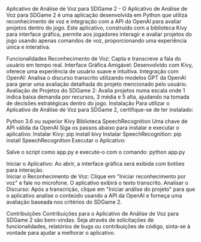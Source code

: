Aplicativo de Análise de Voz para SDGame 2 - O Aplicativo de Análise de Voz para SDGame 2 é uma aplicação desenvolvida em Python que utiliza reconhecimento de voz e integração com a API da OpenAI para avaliar projetos dentro do jogo. Este aplicativo, construído com a biblioteca Kivy para interface gráfica, permite aos jogadores interagir e avaliar projetos do jogo usando apenas comandos de voz, proporcionando uma experiência única e interativa.

Funcionalidades
Reconhecimento de Voz: Capta e transcreve a fala do usuário em tempo real.
Interface Gráfica Amigável: Desenvolvido com Kivy, oferece uma experiência de usuário suave e intuitiva.
Integração com OpenAI: Analisa o discurso transcrito utilizando modelos GPT da OpenAI para gerar uma avaliação detalhada do projeto mencionado pelo usuário.
Avaliação de Projetos do SDGame 2: Avalia projetos numa escala onde 1 indica baixa demanda por recursos, 3 média e 5 alta, ajudando na tomada de decisões estratégicas dentro do jogo.
Instalação
Para utilizar o Aplicativo de Análise de Voz para SDGame 2, certifique-se de ter instalado:

Python 3.6 ou superior
Kivy
Biblioteca SpeechRecognition
Uma chave de API válida da OpenAI
Siga os passos abaixo para instalar e executar o aplicativo:
Instalar Kivy:
pip install kivy
Instalar SpeechRecognition:
pip install SpeechRecognition
Executar o Aplicativo:

Salve o script como app.py e execute-o com o comando:
python app.py

Iniciar o Aplicativo: Ao abrir, a interface gráfica será exibida com botões para interação.  
Iniciar o Reconhecimento de Voz: Clique em "Iniciar reconhecimento por voz" e fale no microfone. O aplicativo exibirá o texto transcrito.
Analisar o Discurso: Após a transcrição, clique em "Iniciar análise do projeto" para que o aplicativo analise o conteúdo usando a API da OpenAI e forneça uma avaliação baseada nos critérios do SDGame 2.

Contribuições
Contribuições para o Aplicativo de Análise de Voz para SDGame 2 são bem-vindas. Seja através de solicitações de funcionalidades, relatórios de bugs ou contribuições de código, sinta-se à vontade para ajudar a melhorar o aplicativo.
